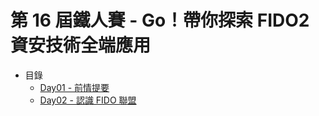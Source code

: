 # 第 16 屆鐵人賽 - Go！帶你探索 FIDO2 資安技術全端應用

* 目錄
  * [Day01 - 前情提要](Day01.md)
  * [Day02 - 認識 FIDO 聯盟](Day02.md)